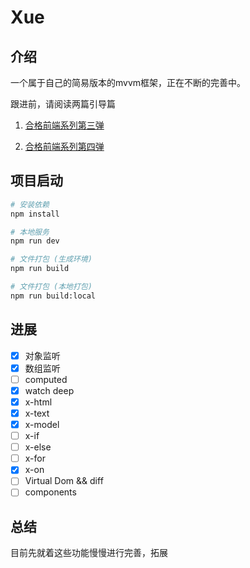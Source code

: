 # Xue

## 介绍

一个属于自己的简易版本的mvvm框架，正在不断的完善中。

跟进前，请阅读两篇引导篇

1. [合格前端系列第三弹](https://zhuanlan.zhihu.com/p/27028242)

2. [合格前端系列第四弹](https://zhuanlan.zhihu.com/p/27166404)

## 项目启动

```bash
# 安装依赖
npm install

# 本地服务
npm run dev

# 文件打包 (生成环境)
npm run build

# 文件打包 (本地打包)
npm run build:local

```

## 进展

- [x] 对象监听
- [x] 数组监听
- [ ] computed
- [x] watch deep
- [x] x-html
- [x] x-text
- [x] x-model
- [ ] x-if
- [ ] x-else
- [ ] x-for
- [x] x-on
- [ ] Virtual Dom && diff
- [ ] components

## 总结

目前先就着这些功能慢慢进行完善，拓展
